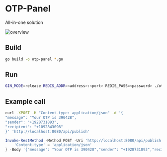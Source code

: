 # OTP-Panel

All-in-one solution

![overview](https://i.ibb.co/2qLs169/null-1.png)

## Build
```sh
go build -o otp-panel *.go
```

## Run
```sh
GIN_MODE=release REDIS_ADDR=<address>:<port> REDIS_PASS=<password> ./otp-panel
```

## Example call
```sh
curl -XPOST -H "Content-type: application/json" -d '{
"message": "Your OTP is 390428",
"sender": "+1928731893",
"recipient": "+1092843098"
}' 'http://localhost:8080/api/publish'
```

```powershell
Invoke-RestMethod -Method POST -Uri 'http://localhost:8080/api/publish' -Verbose:$false -Headers @{
    'Content-type' = 'application/json'
} -Body '{"message": "Your OTP is 390428","sender": "+1928731893","recipient": "+1092843098"}'
```

